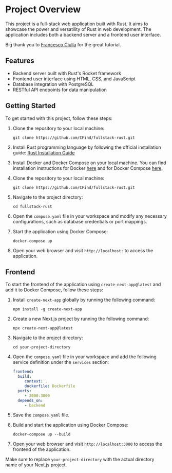 # Project Overview

This project is a full-stack web application built with Rust. It aims to showcase the power and versatility of Rust in web development. The application includes both a backend server and a frontend user interface.

Big thank you to [Francesco Ciulla](https://www.youtube.com/@francescociulla) for the great tutorial.

## Features

- Backend server built with Rust's Rocket framework
- Frontend user interface using HTML, CSS, and JavaScript
- Database integration with PostgreSQL
- RESTful API endpoints for data manipulation

## Getting Started

To get started with this project, follow these steps:

1. Clone the repository to your local machine:
    ```
    git clone https://github.com/CFind/fullstack-rust.git
    ```

2. Install Rust programming language by following the official installation guide: [Rust Installation Guide](https://www.rust-lang.org/tools/install)

3. Install Docker and Docker Compose on your local machine. You can find installation instructions for Docker [here](https://docs.docker.com/get-docker/) and for Docker Compose [here](https://docs.docker.com/compose/install/).

4. Clone the repository to your local machine:
    ```
    git clone https://github.com/CFind/fullstack-rust.git
    ```

5. Navigate to the project directory:
    ```
    cd fullstack-rust
    ```

6. Open the `compose.yaml` file in your workspace and modify any necessary configurations, such as database credentials or port mappings.

7. Start the application using Docker Compose:
    ```
    docker-compose up
    ```

8. Open your web browser and visit `http://localhost:` to access the application.

## Frontend

To start the frontend of the application using `create-next-app@latest` and add it to Docker Compose, follow these steps:

1. Install `create-next-app` globally by running the following command:
    ```
    npm install -g create-next-app
    ```

2. Create a new Next.js project by running the following command:
    ```
    npx create-next-app@latest
    ```

3. Navigate to the project directory:
    ```
    cd your-project-directory
    ```

4. Open the `compose.yaml` file in your workspace and add the following service definition under the `services` section:
    ```yaml
    frontend:
      build:
         context: .
         dockerfile: Dockerfile
      ports:
         - 3000:3000
      depends_on:
         - backend
    ```

5. Save the `compose.yaml` file.

6. Build and start the application using Docker Compose:
    ```
    docker-compose up --build
    ```

7. Open your web browser and visit `http://localhost:3000` to access the frontend of the application.

Make sure to replace `your-project-directory` with the actual directory name of your Next.js project.


